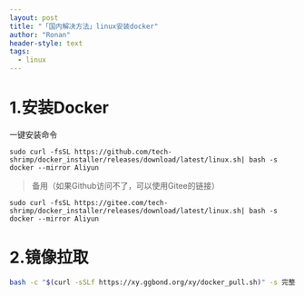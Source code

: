 ```yaml
---
layout: post
title: "「国内解决方法」linux安装docker"
author: "Ronan"
header-style: text
tags:
  - linux
---
```


# 1.安装Docker

一键安装命令

```
sudo curl -fsSL https://github.com/tech-shrimp/docker_installer/releases/download/latest/linux.sh| bash -s docker --mirror Aliyun
```

> 备用（如果Github访问不了，可以使用Gitee的链接）<br>

```
sudo curl -fsSL https://gitee.com/tech-shrimp/docker_installer/releases/download/latest/linux.sh| bash -s docker --mirror Aliyun
```

# 2.镜像拉取

```zsh
bash -c "$(curl -sSLf https://xy.ggbond.org/xy/docker_pull.sh)" -s 完整镜像名
```
